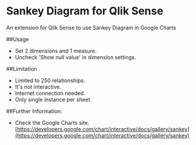 Sankey Diagram for Qlik Sense
========================

An extension for Qlik Sense to use Sankey Diagram in Google Charts

##Usage
- Set 2 dimensions and 1 measure.
- Uncheck 'Show null value' in dimension settings.

##Limitation
- Limited to 250 relationships.
- It's not interactive.
- Internet connection needed.
- Only single instance per sheet.

##Further Information:
- Check the Google Charts site. [https://developers.google.com/chart/interactive/docs/gallery/sankey](https://developers.google.com/chart/interactive/docs/gallery/sankey)
